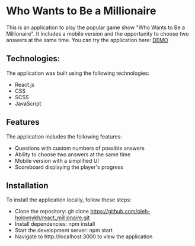 # Who Wants to Be a Millionaire
This is an application to play the popular game show "Who Wants to Be a Millionaire". It includes a mobile version and the opportunity to choose two answers at the same time.
You can try the application here: [DEMO](https://oleh-holovnykh.github.io/react_millionaire/)

## Technologies: 
The application was built using the following technologies:
- React.js
- CSS
- SCSS
- JavaScript


## Features
The application includes the following features:
- Questions with custom numbers of possible answers
- Ability to choose two answers at the same time
- Mobile version with a simplified UI
- Scoreboard displaying the player's progress

## Installation
To install the application locally, follow these steps:

- Clone the repository: git clone https://github.com/oleh-holovnykh/react_millionaire.git
- Install dependencies: npm install
- Start the development server: npm start
- Navigate to http://localhost:3000 to view the application